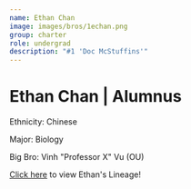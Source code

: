 ```yaml
---
name: Ethan Chan
image: images/bros/1echan.png
group: charter
role: undergrad
description: "#1 'Doc McStuffins'"
---
```


# Ethan Chan | Alumnus
Ethnicity: Chinese

Major: Biology

Big Bro: Vinh "Professor X" Vu (OU)

[Click here](/ujis/1echan/) to view Ethan's Lineage!